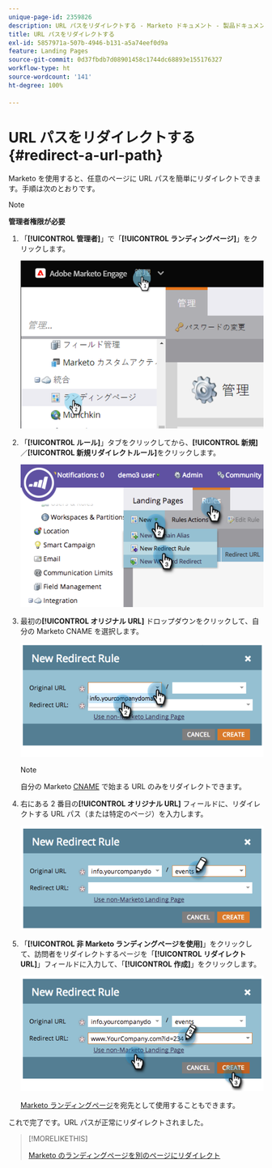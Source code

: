 ```yaml
---
unique-page-id: 2359826
description: URL パスをリダイレクトする - Marketo ドキュメント - 製品ドキュメント
title: URL パスをリダイレクトする
exl-id: 5857971a-507b-4946-b131-a5a74eef0d9a
feature: Landing Pages
source-git-commit: 0d37fbdb7d08901458c1744dc68893e155176327
workflow-type: ht
source-wordcount: '141'
ht-degree: 100%

---
```


# URL パスをリダイレクトする {#redirect-a-url-path}

Marketo を使用すると、任意のページに URL パスを簡単にリダイレクトできます。手順は次のとおりです。

>[!NOTE]
>
>**管理者権限が必要**

1. 「**[!UICONTROL 管理者]**」で「**[!UICONTROL ランディングページ]**」をクリックします。

   ![](assets/image2014-9-18-13-3a43-3a29.png)

1. 「**[!UICONTROL ルール]**」タブをクリックしてから、**[!UICONTROL 新規]**／**[!UICONTROL 新規リダイレクトルール]**&#x200B;をクリックします。

   ![](assets/image2014-9-18-13-3a43-3a40.png)

1. 最初の&#x200B;**[!UICONTROL オリジナル URL]** ドロップダウンをクリックして、自分の Marketo CNAME を選択します。

   ![](assets/image2014-9-18-13-3a43-3a49.png)

   >[!NOTE]
   >
   >自分の Marketo [CNAME](/help/marketo/product-docs/demand-generation/landing-pages/landing-page-actions/customize-your-landing-page-urls-with-a-cname.md) で始まる URL のみをリダイレクトできます。

1. 右にある 2 番目の&#x200B;**[!UICONTROL オリジナル URL]** フィールドに、リダイレクトする URL パス（または特定のページ）を入力します。

   ![](assets/image2014-9-18-13-3a43-3a59.png)

1. 「**[!UICONTROL 非 Marketo ランディングページを使用]**」をクリックして、訪問者をリダイレクトするページを「**[!UICONTROL リダイレクト URL]**」フィールドに入力して、「**[!UICONTROL 作成]**」をクリックします。

   ![](assets/image2014-9-18-13-3a44-3a7.png)

   [Marketo ランディングページ](/help/marketo/product-docs/demand-generation/landing-pages/landing-page-actions/redirect-a-marketo-landing-page-to-another-page.md)を宛先として使用することもできます。

これで完了です。URL パスが正常にリダイレクトされました。

>[!MORELIKETHIS]
>
>[Marketo のランディングページを別のページにリダイレクト](/help/marketo/product-docs/demand-generation/landing-pages/landing-page-actions/redirect-a-marketo-landing-page-to-another-page.md)
